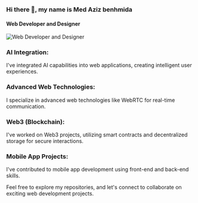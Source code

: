 ### Hi there 👋, my name is Med Aziz benhmida
#### Web Developer and Designer
![Web Developer and Designer](https://media.licdn.com/dms/image/D4D16AQHIca13DyuTuQ/profile-displaybackgroundimage-shrink_350_1400/0/1684519208797?e=1689811200&v=beta&t=RcRPyu_SGcVHyRnWWqCxfivUBHWuWLOoqSrtVbLNlDI)

### AI Integration:
I've integrated AI capabilities into web applications, creating intelligent user experiences.

### Advanced Web Technologies:
I specialize in advanced web technologies like WebRTC for real-time communication.

### Web3 (Blockchain): 
I've worked on Web3 projects, utilizing smart contracts and decentralized storage for secure interactions.

### Mobile App Projects: 
I've contributed to mobile app development using front-end and back-end skills.

Feel free to explore my repositories, and let's connect to collaborate on exciting web development projects.






